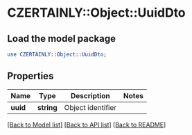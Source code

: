 # CZERTAINLY::Object::UuidDto

## Load the model package
```perl
use CZERTAINLY::Object::UuidDto;
```

## Properties
Name | Type | Description | Notes
------------ | ------------- | ------------- | -------------
**uuid** | **string** | Object identifier | 

[[Back to Model list]](../README.md#documentation-for-models) [[Back to API list]](../README.md#documentation-for-api-endpoints) [[Back to README]](../README.md)


